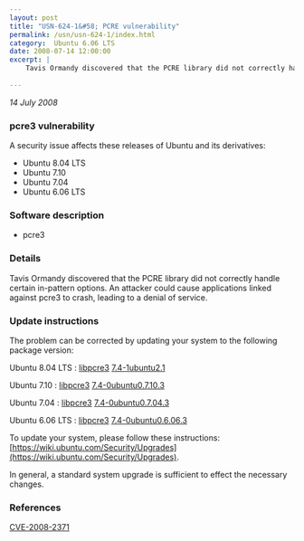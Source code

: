 ```yaml
---
layout: post
title: "USN-624-1&#58; PCRE vulnerability"
permalink: /usn/usn-624-1/index.html
category:  Ubuntu 6.06 LTS
date: 2008-07-14 12:00:00
excerpt: |
    Tavis Ormandy discovered that the PCRE library did not correctly handle certain in-pattern options.  An attacker could cause applications linked against pcre3 to crash, leading to a denial of service. 
    
--- 
```

 
 

*14 July 2008*

### pcre3 vulnerability

A security issue affects these releases of Ubuntu and its derivatives:

* Ubuntu 8.04 LTS
* Ubuntu 7.10
* Ubuntu 7.04
* Ubuntu 6.06 LTS

### Software description

* pcre3 

### Details

Tavis Ormandy discovered that the PCRE library did not correctly handle certain in-pattern options. An attacker could cause applications linked against pcre3 to crash, leading to a denial of service. 

### Update instructions

The problem can be corrected by updating your system to the following package version:

Ubuntu 8.04 LTS
 : [libpcre3](https://launchpad.net/ubuntu/+source/pcre3) <span> [7.4-1ubuntu2.1](https://launchpad.net/ubuntu/+source/pcre3/7.4-1ubuntu2.1) </span> 

Ubuntu 7.10
 : [libpcre3](https://launchpad.net/ubuntu/+source/pcre3) <span> [7.4-0ubuntu0.7.10.3](https://launchpad.net/ubuntu/+source/pcre3/7.4-0ubuntu0.7.10.3) </span> 

Ubuntu 7.04
 : [libpcre3](https://launchpad.net/ubuntu/+source/pcre3) <span> [7.4-0ubuntu0.7.04.3](https://launchpad.net/ubuntu/+source/pcre3/7.4-0ubuntu0.7.04.3) </span> 

Ubuntu 6.06 LTS
 : [libpcre3](https://launchpad.net/ubuntu/+source/pcre3) <span> [7.4-0ubuntu0.6.06.3](https://launchpad.net/ubuntu/+source/pcre3/7.4-0ubuntu0.6.06.3) </span> 

To update your system, please follow these instructions: [https://wiki.ubuntu.com/Security/Upgrades](https://wiki.ubuntu.com/Security/Upgrades).

In general, a standard system upgrade is sufficient to effect the necessary changes. 

### References

 
 [CVE-2008-2371](http://people.ubuntu.com/~ubuntu-security/cve/CVE-2008-2371)
 

